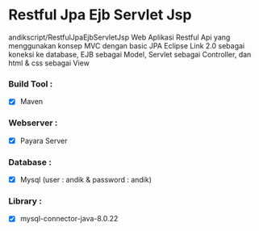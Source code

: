 # Restful Jpa Ejb Servlet Jsp
andikscript/RestfulJpaEjbServletJsp
Web Aplikasi Restful Api yang menggunakan konsep MVC dengan basic JPA Eclipse Link 2.0 sebagai koneksi ke database, EJB sebagai Model, Servlet sebagai Controller, dan html & css sebagai View

### Build Tool :
- [x] Maven

### Webserver :
- [x] Payara Server

### Database :
- [x] Mysql (user : andik & password : andik)

### Library :
- [x] mysql-connector-java-8.0.22
